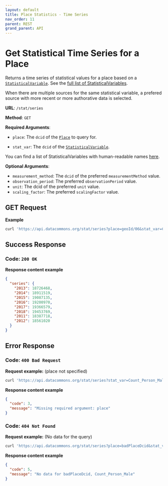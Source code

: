 ```yaml
---
layout: default
title: Place Statistics - Time Series
nav_order: 11
parent: REST
grand_parent: API
---
```


# Get Statistical Time Series for a Place

Returns a time series of statistical values for a place based on a
[`StatisticalVariable`](https://datacommons.org/browser/StatisticalVariable).
See the [full list of StatisticalVariables](/statistical_variables.html).

When there are multiple sources for the same statistical variable, a prefered
source with more recent or more authorative data is selected.

**URL**: `/stat/series`

**Method**: `GET`

**Required Arguments**:

- `place`: The `dcid` of the [`Place`](https://datacommons.org/browser/Place) to query for.

- `stat_var`: The `dcid` of the [`StatisticalVariable`](https://datacommons.org/browser/StatisticalVariable).

You can find a list of StatisticalVariables with human-readable names [here](/statistical_variables.html).

**Optional Arguments**:

- `measurement_method`: The `dcid` of the preferred `measurementMethod` value.
- `observation_period`: The preferred `observationPeriod` value.
- `unit`: The dcid of the preferred `unit` value.
- `scaling_factor`: The preferred `scalingFactor` value.

## GET Request

**Example**

```bash
curl 'https://api.datacommons.org/stat/series?place=geoId/06&stat_var=Count_Person_Male'
```

## Success Response

### **Code**: `200 OK`

**Response content example**

```json
{
  "series": {
    "2013": 18726468,
    "2014": 18911519,
    "2015": 19087135,
    "2016": 19200970,
    "2017": 19366579,
    "2018": 19453769,
    "2011": 18387718,
    "2012": 18561020
  }
}
```

## Error Response

### **Code**: `400 Bad Request`

**Request example:** (place not specified)

```bash
curl 'https://api.datacommons.org/stat/series?stat_var=Count_Person_Male'
```

**Response content example**

```json
{
  "code": 3,
  "message": "Missing required argument: place"
}
```

### **Code**: `404 Not Found`

**Request example:** (No data for the query)

```bash
curl 'https://api.datacommons.org/stat/series?place=badPlaceDcid&stat_var=Count_Person_Male'
```

**Response content example**

```json
{
  "code": 5,
  "message": "No data for badPlaceDcid, Count_Person_Male"
}
```
